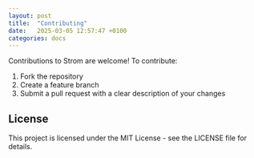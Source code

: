 ```yaml
---
layout: post
title:  "Contributing"
date:   2025-03-05 12:57:47 +0100
categories: docs
---
```

Contributions to Strom are welcome! To contribute:
1. Fork the repository
2. Create a feature branch
3. Submit a pull request with a clear description of your changes

## License

This project is licensed under the MIT License - see the LICENSE file for details.